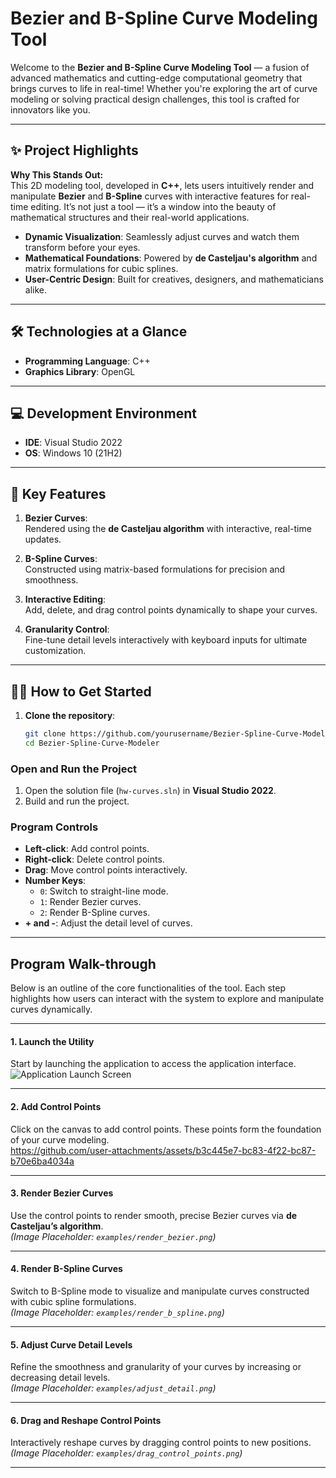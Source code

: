 # Bezier and B-Spline Curve Modeling Tool  

Welcome to the **Bezier and B-Spline Curve Modeling Tool** — a fusion of advanced mathematics and cutting-edge computational geometry that brings curves to life in real-time! Whether you're exploring the art of curve modeling or solving practical design challenges, this tool is crafted for innovators like you.

---

## ✨ Project Highlights

**Why This Stands Out:**  
This 2D modeling tool, developed in **C++**, lets users intuitively render and manipulate **Bezier** and **B-Spline** curves with interactive features for real-time editing. It’s not just a tool — it’s a window into the beauty of mathematical structures and their real-world applications.

- **Dynamic Visualization**: Seamlessly adjust curves and watch them transform before your eyes.  
- **Mathematical Foundations**: Powered by **de Casteljau's algorithm** and matrix formulations for cubic splines.  
- **User-Centric Design**: Built for creatives, designers, and mathematicians alike.

---

## 🛠️ Technologies at a Glance

- **Programming Language**: C++  
- **Graphics Library**: OpenGL  

---

## 💻 Development Environment

- **IDE**: Visual Studio 2022  
- **OS**: Windows 10 (21H2)  

---

## 🌟 Key Features

1. **Bezier Curves**:  
   Rendered using the **de Casteljau algorithm** with interactive, real-time updates.

2. **B-Spline Curves**:  
   Constructed using matrix-based formulations for precision and smoothness.

3. **Interactive Editing**:  
   Add, delete, and drag control points dynamically to shape your curves.

4. **Granularity Control**:  
   Fine-tune detail levels interactively with keyboard inputs for ultimate customization.

---


## 🧑‍🔬 How to Get Started 

1. **Clone the repository**:
   ```bash
   git clone https://github.com/yourusername/Bezier-Spline-Curve-Modeler.git
   cd Bezier-Spline-Curve-Modeler


### Open and Run the Project

1. Open the solution file (`hw-curves.sln`) in **Visual Studio 2022**.
2. Build and run the project.

### Program Controls

- **Left-click**: Add control points.
- **Right-click**: Delete control points.
- **Drag**: Move control points interactively.
- **Number Keys**:
  - `0`: Switch to straight-line mode.
  - `1`: Render Bezier curves.
  - `2`: Render B-Spline curves.
- **+ and -**: Adjust the detail level of curves.

---

## Program Walk-through  

Below is an outline of the core functionalities of the tool. Each step highlights how users can interact with the system to explore and manipulate curves dynamically.

---

#### 1. Launch the Utility  
Start by launching the application to access the application interface.  
![Application Launch Screen](https://github.com/user-attachments/assets/b069be93-7c9e-4bd2-a442-9d0422a91acf)


---

#### 2. Add Control Points  
Click on the canvas to add control points. These points form the foundation of your curve modeling.  
https://github.com/user-attachments/assets/b3c445e7-bc83-4f22-bc87-b70e6ba4034a



---

#### 3. Render Bezier Curves  
Use the control points to render smooth, precise Bezier curves via **de Casteljau’s algorithm**.  
*(Image Placeholder: `examples/render_bezier.png`)*  

---

#### 4. Render B-Spline Curves  
Switch to B-Spline mode to visualize and manipulate curves constructed with cubic spline formulations.  
*(Image Placeholder: `examples/render_b_spline.png`)*  

---

#### 5. Adjust Curve Detail Levels  
Refine the smoothness and granularity of your curves by increasing or decreasing detail levels.  
*(Image Placeholder: `examples/adjust_detail.png`)*  

---

#### 6. Drag and Reshape Control Points  
Interactively reshape curves by dragging control points to new positions.  
*(Image Placeholder: `examples/drag_control_points.png`)*  

---

